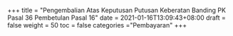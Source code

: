 +++
title = "Pengembalian Atas Keputusan Putusan Keberatan  Banding PK Pasal 36 Pembetulan Pasal 16"
date = 2021-01-16T13:09:43+08:00
draft = false
weight = 50
toc = false
categories ="Pembayaran"
+++